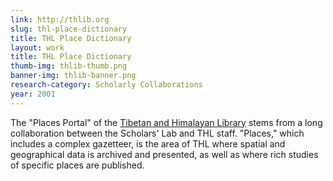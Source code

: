 ```yaml
---
link: http://thlib.org
slug: thl-place-dictionary
title: THL Place Dictionary
layout: work
title: THL Place Dictionary
thumb-img: thlib-thumb.png
banner-img: thlib-banner.png
research-category: Scholarly Collaborations
year: 2001
---
```


The "Places Portal" of the [Tibetan and Himalayan Library](http://thlib.org) stems from a long collaboration between the Scholars' Lab and THL staff. "Places," which includes a complex gazetteer, is the area of THL where spatial and geographical data is archived and presented, as well as where rich studies of specific places are published.
